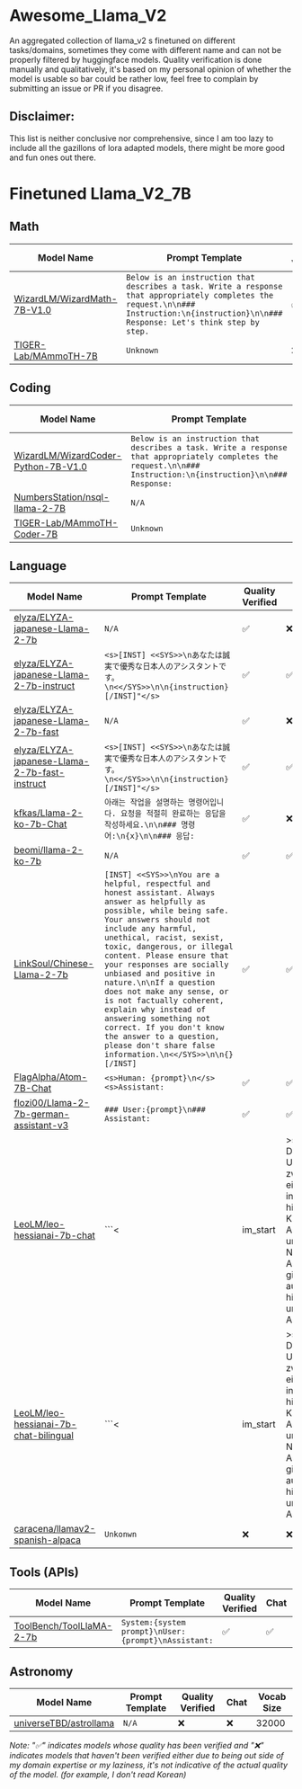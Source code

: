 # Awesome_Llama_V2
An aggregated collection of llama_v2 s finetuned on different tasks/domains, sometimes they come with different name and can not be properly filtered by huggingface models.
Quality verification is done manually and qualitatively, it's based on my personal opinion of whether the model is usable so bar could be rather low, feel free to complain by submitting an issue or PR if you disagree.

## Disclaimer: 
This list is neither conclusive nor comprehensive, since I am too lazy to include all the gazillons of lora adapted models, there might be more good and fun ones out there.

# Finetuned Llama_V2_7B

## Math
| Model Name                  |          Prompt Template            | Quality Verified  | Chat | Vocab Size |
|-----------------------------|-------------------------------------|-------------------|------|------------|
| [WizardLM/WizardMath-7B-V1.0](https://huggingface.co/WizardLM/WizardMath-7B-V1.0) |```Below is an instruction that describes a task. Write a response that appropriately completes the request.\n\n### Instruction:\n{instruction}\n\n### Response: Let's think step by step.``` | ✅ | ✅ | 32001 |
| [TIGER-Lab/MAmmoTH-7B](https://huggingface.co/TIGER-Lab/MAmmoTH-7B) | ```Unknown``` | ❌ | ❌ | 32001 |
## Coding
| Model Name                  |          Prompt Template            | Quality Verified  | Chat | Vocab Size | Language | 
|-----------------------------|-------------------------------------|-------------------|------|------------|----------|
| [WizardLM/WizardCoder-Python-7B-V1.0](https://huggingface.co/WizardLM/WizardCoder-Python-7B-V1.0/tree/main) |```Below is an instruction that describes a task. Write a response that appropriately completes the request.\n\n### Instruction:\n{instruction}\n\n### Response:``` | ✅ | ✅ | 32001 | Python |
| [NumbersStation/nsql-llama-2-7B](https://huggingface.co/NumbersStation/nsql-llama-2-7B) | ```N/A``` | ❌ | ❌ | 32000 | SQL |
| [TIGER-Lab/MAmmoTH-Coder-7B](https://huggingface.co/TIGER-Lab/MAmmoTH-Coder-7B) | ```Unknown``` | ❌ | ❌ | 32017 | General |

                  

## Language
| Model Name                  |          Prompt Template            | Quality Verified  | Chat | Vocab Size | Language | 
|-----------------------------|-------------------------------------|-------------------|------|------------|----------|
| [elyza/ELYZA-japanese-Llama-2-7b](https://huggingface.co/elyza/ELYZA-japanese-Llama-2-7b) | ```N/A ```| ✅ | ❌ | 32000 | Japanese |
| [elyza/ELYZA-japanese-Llama-2-7b-instruct](https://huggingface.co/elyza/ELYZA-japanese-Llama-2-7b-instruct) | ```<s>[INST] <<SYS>>\nあなたは誠実で優秀な日本人のアシスタントです。\n<</SYS>>\n\n{instruction} [/INST]"</s> ```| ✅ | ✅ | 32000 | Japanese |
| [elyza/ELYZA-japanese-Llama-2-7b-fast](https://huggingface.co/elyza/ELYZA-japanese-Llama-2-7b-fast) | ```N/A ```| ✅ | ❌ | 45043 | Japanese |
| [elyza/ELYZA-japanese-Llama-2-7b-fast-instruct](https://huggingface.co/elyza/ELYZA-japanese-Llama-2-7b-fast-instruct) | ```<s>[INST] <<SYS>>\nあなたは誠実で優秀な日本人のアシスタントです。\n<</SYS>>\n\n{instruction} [/INST]"</s> ```| ✅ | ✅ | 45043 | Japanese |
| [kfkas/Llama-2-ko-7b-Chat](https://huggingface.co/kfkas/Llama-2-ko-7b-Chat) | ```아래는 작업을 설명하는 명령어입니다. 요청을 적절히 완료하는 응답을 작성하세요.\n\n### 명령어:\n{x}\n\n### 응답:```| ✅ | ❌ | 46336 | Korean |
| [beomi/llama-2-ko-7b](https://huggingface.co/beomi/llama-2-ko-7b) | ```N/A``` | ✅ | ✅ | 46336 | Korean |
| [LinkSoul/Chinese-Llama-2-7b](https://huggingface.co/LinkSoul/Chinese-Llama-2-7b) | ```[INST] <<SYS>>\nYou are a helpful, respectful and honest assistant. Always answer as helpfully as possible, while being safe.  Your answers should not include any harmful, unethical, racist, sexist, toxic, dangerous, or illegal content. Please ensure that your responses are socially unbiased and positive in nature.\n\nIf a question does not make any sense, or is not factually coherent, explain why instead of answering something not correct. If you don't know the answer to a question, please don't share false information.\n<</SYS>>\n\n{} [/INST]``` | ✅ | ✅ | 32000 | Chinese |
| [FlagAlpha/Atom-7B-Chat](https://huggingface.co/FlagAlpha/Atom-7B-Chat) | ``` <s>Human: {prompt}\n</s><s>Assistant: ```| ✅ | ✅ | 65000 | Chinese |
| [flozi00/Llama-2-7b-german-assistant-v3](https://huggingface.co/flozi00/Llama-2-7b-german-assistant-v3) | ```### User:{prompt}\n### Assistant:``` | ✅ | ✅ | 32000 | German |
| [LeoLM/leo-hessianai-7b-chat](https://huggingface.co/LeoLM/leo-hessianai-7b-chat) | ```<|im_start|>system Dies ist eine Unterhaltung zwischen einem intelligenten, hilfsbereitem KI-Assistenten und einem Nutzer. Der Assistent gibt ausführliche, hilfreiche und ehrliche Antworten.<|im_end|> <|im_start|>user\n{prompt}<|im_end|>\n<|im_start|>assistant\n``` | ✅ | ✅ | 32128 | German |
| [LeoLM/leo-hessianai-7b-chat-bilingual](https://huggingface.co/LeoLM/leo-hessianai-7b-chat-bilingual) | ```<|im_start|>system Dies ist eine Unterhaltung zwischen einem intelligenten, hilfsbereitem KI-Assistenten und einem Nutzer. Der Assistent gibt ausführliche, hilfreiche und ehrliche Antworten.<|im_end|> <|im_start|>user\n{prompt}<|im_end|>\n<|im_start|>assistant\n``` | ✅ | ✅ | 32128 | German/English |
| [caracena/llamav2-spanish-alpaca](https://huggingface.co/caracena/llamav2-spanish-alpaca) | ```Unkonwn``` | ❌ | ❌ | 32000 | Spanish |


## Tools (APIs)
| Model Name                     |          Prompt Template            | Quality Verified  |  Chat | Vocab Size | Tool |
|--------------------------------|-------------------------------------|-------------------| ------| ---------- | ------|
| [ToolBench/ToolLlaMA-2-7b](https://huggingface.co/ToolBench/ToolLLaMA-2-7b) | ```System:{system prompt}\nUser:{prompt}\nAssistant:``` | ✅ | ✅ | 32000 | RapidAPI |

## Astronomy
| Model Name                     |          Prompt Template            | Quality Verified  |  Chat | Vocab Size |
|--------------------------------|-------------------------------------|-------------------| ------| ---------- |
| [universeTBD/astrollama](https://huggingface.co/universeTBD/astrollama/tree/main)     |    ```N/A``` | ❌ | ❌ | 32000 |

*Note: "✅" indicates models whose quality has been verified and "❌" indicates models that haven't been verified either due to being out side of my domain expertise or my laziness, it's not indicative of the actual quality of the model. (for example, I don't read Korean)*
